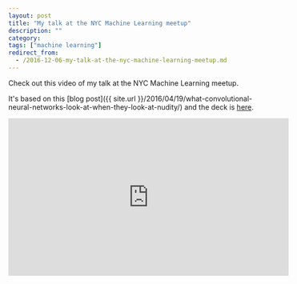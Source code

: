 ```yaml
---
layout: post
title: "My talk at the NYC Machine Learning meetup"
description: ""
category:
tags: ["machine learning"]
redirect_from:
  - /2016-12-06-my-talk-at-the-nyc-machine-learning-meetup.md
---
```



Check out this video of my talk at the NYC Machine Learning meetup.

It's based on this [blog post]({{ site.url }}/2016/04/19/what-convolutional-neural-networks-look-at-when-they-look-at-nudity/) and the deck is [here](http://bit.ly/gdgny-dec2016-clarifai).

<iframe width="560" height="315" src="https://www.youtube.com/embed/dWgXPKMvxDg" frameborder="0" allowfullscreen></iframe>
